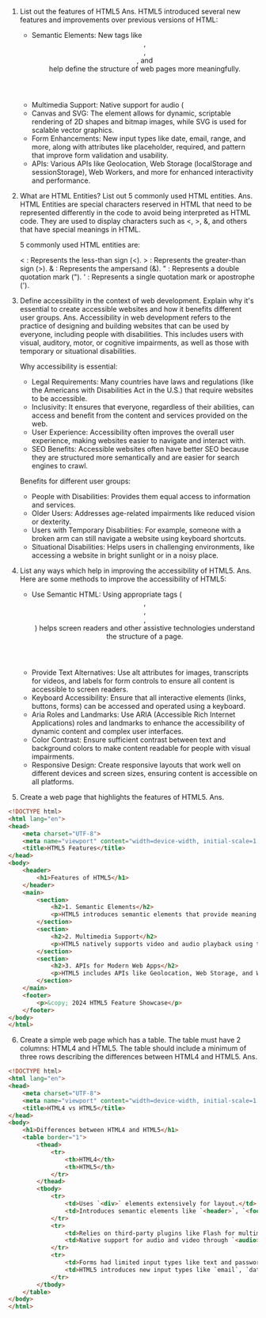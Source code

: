 1. List out the features of HTML5
    Ans.
    HTML5 introduced several new features and improvements over previous versions of HTML:

    - Semantic Elements: New tags like <header>, <footer>, <article>, and <section> help define the structure of web pages more meaningfully.
    - Multimedia Support: Native support for audio (<audio>) and video (<video>) elements without requiring plugins like Flash.
    - Canvas and SVG: The <canvas> element allows for dynamic, scriptable rendering of 2D shapes and bitmap images, while SVG is used for scalable vector graphics.
    - Form Enhancements: New input types like date, email, range, and more, along with attributes like placeholder, required, and pattern that improve form validation and usability.
    - APIs: Various APIs like Geolocation, Web Storage (localStorage and sessionStorage), Web Workers, and more for enhanced interactivity and performance.
2. What are HTML Entities? List out 5 commonly used HTML entities.
Ans. 
    HTML Entities are special characters reserved in HTML that need to be represented differently in the code to avoid being interpreted as HTML code. They are used to display characters such as <, >, &, and others that have special meanings in HTML.

    5 commonly used HTML entities are:

    &lt; : Represents the less-than sign (<).
    &gt; : Represents the greater-than sign (>).
    &amp; : Represents the ampersand (&).
    &quot; : Represents a double quotation mark (").
    &apos; : Represents a single quotation mark or apostrophe (').
3. Define accessibility in the context of web development. Explain why it's essential to create accessible websites and how it benefits different user groups.
Ans. 
    Accessibility in web development refers to the practice of designing and building websites that can be used by everyone, including people with disabilities. This includes users with visual, auditory, motor, or cognitive impairments, as well as those with temporary or situational disabilities.

    Why accessibility is essential:

    - Legal Requirements: Many countries have laws and regulations (like the Americans with Disabilities Act in the U.S.) that require websites to be accessible.
    - Inclusivity: It ensures that everyone, regardless of their abilities, can access and benefit from the content and services provided on the web.
    - User Experience: Accessibility often improves the overall user experience, making websites easier to navigate and interact with.
    - SEO Benefits: Accessible websites often have better SEO because they are structured more semantically and are easier for search engines to crawl.

    Benefits for different user groups:

    - People with Disabilities: Provides them equal access to information and services.
    - Older Users: Addresses age-related impairments like reduced vision or dexterity.
    - Users with Temporary Disabilities: For example, someone with a broken arm can still navigate a website using keyboard shortcuts.
    - Situational Disabilities: Helps users in challenging environments, like accessing a website in bright sunlight or in a noisy place.
4. List any ways which help in improving the accessibility of HTML5.
Ans.
Here are some methods to improve the accessibility of HTML5:

    - Use Semantic HTML: Using appropriate tags (<header>, <footer>, <nav>, <main>) helps screen readers and other assistive technologies understand the structure of a page.
    - Provide Text Alternatives: Use alt attributes for images, transcripts for videos, and labels for form controls to ensure all content is accessible to screen readers.
    - Keyboard Accessibility: Ensure that all interactive elements (links, buttons, forms) can be accessed and operated using a keyboard.
    - Aria Roles and Landmarks: Use ARIA (Accessible Rich Internet Applications) roles and landmarks to enhance the accessibility of dynamic content and complex user interfaces.
    - Color Contrast: Ensure sufficient contrast between text and background colors to make content readable for people with visual impairments.
    - Responsive Design: Create responsive layouts that work well on different devices and screen sizes, ensuring content is accessible on all platforms.
5. Create a web page that highlights the features of HTML5.
Ans. 
```html
<!DOCTYPE html>
<html lang="en">
<head>
    <meta charset="UTF-8">
    <meta name="viewport" content="width=device-width, initial-scale=1.0">
    <title>HTML5 Features</title>
</head>
<body>
    <header>
        <h1>Features of HTML5</h1>
    </header>
    <main>
        <section>
            <h2>1. Semantic Elements</h2>
            <p>HTML5 introduces semantic elements that provide meaning to the structure of a webpage, making it easier for search engines and assistive technologies to understand.</p>
        </section>
        <section>
            <h2>2. Multimedia Support</h2>
            <p>HTML5 natively supports video and audio playback using the <code>&lt;video&gt;</code> and <code>&lt;audio&gt;</code> tags without requiring third-party plugins.</p>
        </section>
        <section>
            <h2>3. APIs for Modern Web Apps</h2>
            <p>HTML5 includes APIs like Geolocation, Web Storage, and Web Workers that allow developers to create powerful web applications.</p>
        </section>
    </main>
    <footer>
        <p>&copy; 2024 HTML5 Feature Showcase</p>
    </footer>
</body>
</html>
```
6.  Create a simple web page which has a table. The table must have 2 columns: HTML4 and HTML5. The table should include a minimum of three rows describing the differences between HTML4 and HTML5.
Ans.
```html
<!DOCTYPE html>
<html lang="en">
<head>
    <meta charset="UTF-8">
    <meta name="viewport" content="width=device-width, initial-scale=1.0">
    <title>HTML4 vs HTML5</title>
</head>
<body>
    <h1>Differences between HTML4 and HTML5</h1>
    <table border="1">
        <thead>
            <tr>
                <th>HTML4</th>
                <th>HTML5</th>
            </tr>
        </thead>
        <tbody>
            <tr>
                <td>Uses `<div>` elements extensively for layout.</td>
                <td>Introduces semantic elements like `<header>`, `<footer>`, `<article>`, and `<section>` for a more meaningful structure.</td>
            </tr>
            <tr>
                <td>Relies on third-party plugins like Flash for multimedia.</td>
                <td>Native support for audio and video through `<audio>` and `<video>` tags.</td>
            </tr>
            <tr>
                <td>Forms had limited input types like text and password.</td>
                <td>HTML5 introduces new input types like `email`, `date`, `range`, and more, enhancing form functionality.</td>
            </tr>
        </tbody>
    </table>
</body>
</html>
```